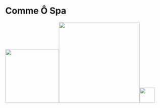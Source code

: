 <h1 style="text:underline">Comme Ô Spa</h1>

<div style="display" : flex; gap: 30px;><img src="https://forthebadge.com/images/featured/featured-built-with-love.svg" style="width : 170px" /><img src="https://forthebadge.com/images/badges/powered-by-coffee.svg" style="width : 256px"/><img src="https://cdn.jsdelivr.net/gh/devicons/devicon/icons/react/react-original.svg" style="width : 48px" /></div>
          
